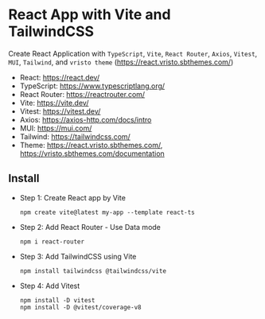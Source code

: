 # React App with Vite and TailwindCSS

Create React Application with `TypeScript`, `Vite`, `React Router`, `Axios`, `Vitest`, `MUI`, `Tailwind`, and `vristo theme` (https://react.vristo.sbthemes.com/)

+ React: https://react.dev/
+ TypeScript: https://www.typescriptlang.org/
+ React Router: https://reactrouter.com/
+ Vite: https://vite.dev/
+ Vitest: https://vitest.dev/
+ Axios: https://axios-http.com/docs/intro
+ MUI: https://mui.com/
+ Tailwind: https://tailwindcss.com/
+ Theme: https://react.vristo.sbthemes.com/, https://vristo.sbthemes.com/documentation

## Install
- Step 1: Create React app by Vite
    ```
    npm create vite@latest my-app --template react-ts
    ```

- Step 2: Add React Router - Use Data mode
    ```
    npm i react-router
    ```

- Step 3: Add TailwindCSS using Vite
    ```
    npm install tailwindcss @tailwindcss/vite
    ```

- Step 4: Add Vitest
    ```
    npm install -D vitest
    npm install -D @vitest/coverage-v8
    ```
